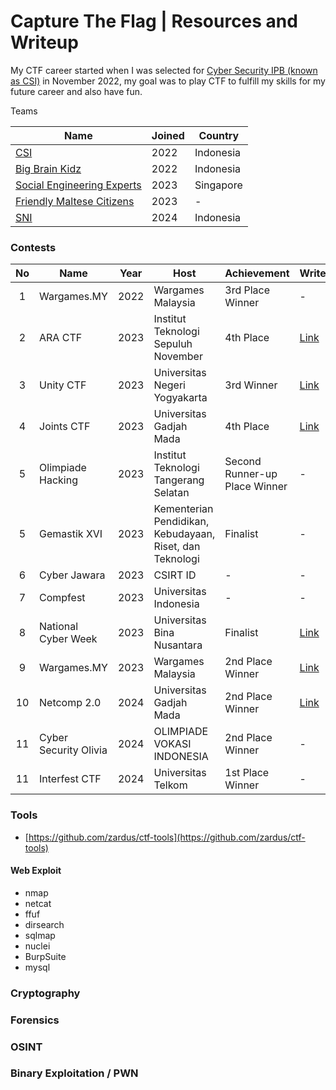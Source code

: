 # Capture The Flag | Resources and Writeup

My CTF career started when I was selected for [Cyber ​​Security IPB (known as CSI)](https://ctftime.org/team/11930) in November 2022, my goal was to play CTF to fulfill my skills for my future career and also have fun.

Teams

| Name                                                          | Joined | Country   |
| ------------------------------------------------------------- | ------ | --------- |
| [CSI](https://ctftime.org/team/11930)                         | 2022   | Indonesia |
| [Big Brain Kidz](https://ctftime.org/team/216927)             | 2022   | Indonesia |
| [Social Engineering Experts](https://ctftime.org/team/151372) | 2023   | Singapore |
| [Friendly Maltese Citizens](https://ctftime.org/team/220769)  | 2023   | -         |
| [SNI](https://ctftime.org/team/279998)                        | 2024   | Indonesia |


### Contests

| No  | Name                  | Year | Host                                                     | Achievement                   | Writeups                                                                               | Country | Category       |
| :-: | --------------------- | :--: | -------------------------------------------------------- | ----------------------------- | -------------------------------------------------------------------------------------- | :-----: | -------------- |
|  1  | Wargames.MY           | 2022 | Wargames Malaysia                                        | 3rd Place Winner              | -                                                                                      |  🇲🇾   | Jeopardy       |
|  2  | ARA CTF               | 2023 | Institut Teknologi Sepuluh November                      | 4th Place                     | [Link](Writeups/4th_ARACTF_2023.pdf)                                                   |  🇮🇩   | Jeopardy       |
|  3  | Unity CTF             | 2023 | Universitas Negeri Yogyakarta                            | 3rd Winner                    | [Link](Writeups/4th_Final_Joints_UGM.pdf)                                              |  🇮🇩   | Attack-Defense |
|  4  | Joints CTF            | 2023 | Universitas Gadjah Mada                                  | 4th Place                     | [Link](Writeups/4th_Final_Joints_UGM.pdf)                                              |  🇮🇩   | Jeopardy       |
|  5  | Olimpiade Hacking     | 2023 | Institut Teknologi Tangerang Selatan                     | Second Runner-up Place Winner | -                                                                                      |  🇮🇩   | Jeopardy       |
|  5  | Gemastik XVI          | 2023 | Kementerian Pendidikan, Kebudayaan, Riset, dan Teknologi | Finalist                      | -                                                                                      |  🇮🇩   | Attack-Defense |
|  6  | Cyber Jawara          | 2023 | CSIRT ID                                                 | -                             | -                                                                                      |  🇮🇩   | Jeopardy       |
|  7  | Compfest              | 2023 | Universitas Indonesia                                    | -                             | -                                                                                      |  🇮🇩   | Jeopardy       |
|  8  | National Cyber Week   | 2023 | Universitas Bina Nusantara                               | Finalist                      | [Link](Writeups/National%20Cyber%20Week.pdf)                                           |  🇮🇩   | Jeopardy       |
|  9  | Wargames.MY           | 2023 | Wargames Malaysia                                        | 2nd Place Winner              | [Link](https://naufalardhani.medium.com/wargames-my-ctf-2023-web-writeup-83bc56862706) |  🇲🇾   | Jeopardy       |
| 10  | Netcomp 2.0           | 2024 | Universitas Gadjah Mada                                  | 2nd Place Winner              | [Link](Writeups/Final_Netcomp_Saya_Aslinya_Tiga_Orang.pdf)                             |  🇮🇩   | Boot2Root      |
| 11  | Cyber Security Olivia | 2024 | OLIMPIADE VOKASI INDONESIA                               | 2nd Place Winner                       | -                                                                                      |  🇮🇩   | Pentesting     |
| 11  | Interfest CTF | 2024 | Universitas Telkom                               | 1st Place Winner                       | -                                                                                      |  🇮🇩   | Jeopardy     |


### Tools
- [https://github.com/zardus/ctf-tools](https://github.com/zardus/ctf-tools)

#### Web Exploit
- nmap
- netcat
- ffuf
- dirsearch
- sqlmap
- nuclei
- BurpSuite
- mysql
### Cryptography
### Forensics
### OSINT
### Binary Exploitation / PWN
